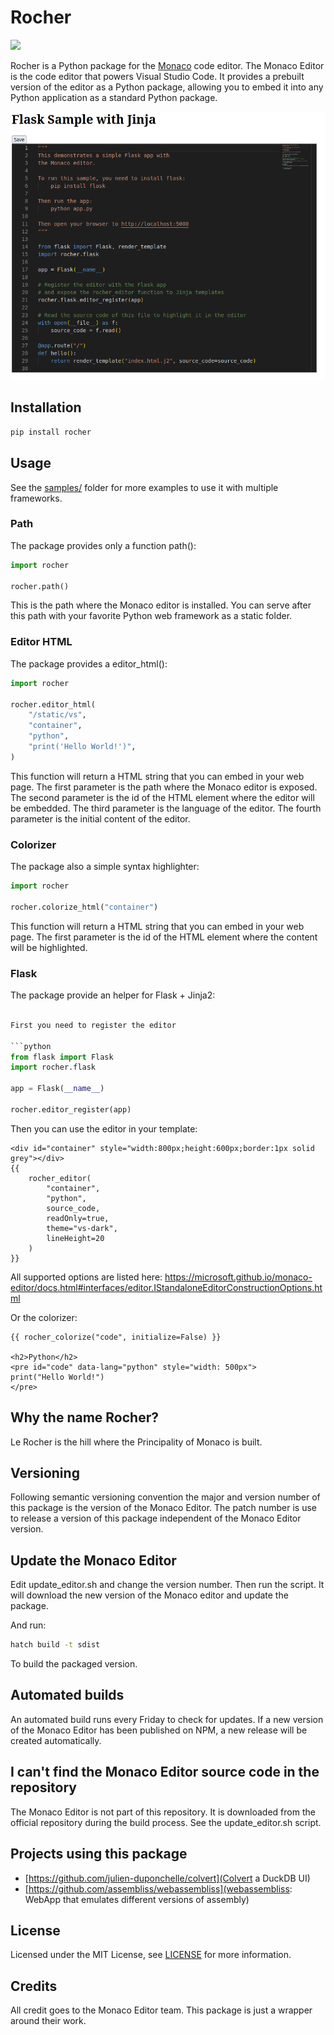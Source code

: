 # Rocher

<a href="https://pypi.python.org/pypi/rocher"><img src="http://img.shields.io/pypi/dm/rocher.svg"></a>

Rocher is a Python package for the [Monaco](https://github.com/microsoft/monaco-editor) code editor. The Monaco Editor is the code editor that powers Visual Studio Code. It provides a prebuilt version of the editor as a Python package, allowing you to embed it into any Python application as a standard Python package.

![Screenshot](screenshot.png)

## Installation

```bash
pip install rocher
```

## Usage

See the [samples/](Samples) folder for more examples to use it with multiple frameworks.

### Path

The package provides only a function path():
    
```python   
import rocher

rocher.path()
```

This is the path where the Monaco editor is installed. You can serve after this path with your favorite Python web framework as a static folder.

### Editor HTML

The package provides a editor_html():

```python
import rocher

rocher.editor_html(
    "/static/vs",
    "container",
    "python",
    "print('Hello World!')",
)
```

This function will return a HTML string that you can embed in your web page. The first parameter is the path where the Monaco editor is exposed. The second parameter is the id of the HTML element where the editor will be embedded. The third parameter is the language of the editor. The fourth parameter is the initial content of the editor.

### Colorizer

The package also a simple syntax highlighter:

```python
import rocher

rocher.colorize_html("container")
```

This function will return a HTML string that you can embed in your web page. The first parameter is the id of the HTML element where the content will be highlighted.


### Flask

The package provide an helper for Flask + Jinja2:

```python

First you need to register the editor

```python
from flask import Flask
import rocher.flask

app = Flask(__name__)

rocher.editor_register(app)
```
    
Then you can use the editor in your template:
    
```django
<div id="container" style="width:800px;height:600px;border:1px solid grey"></div>
{{
    rocher_editor(
        "container",
        "python",
        source_code,
        readOnly=true,
        theme="vs-dark",
        lineHeight=20
    )
}}
```

All supported options are listed here: https://microsoft.github.io/monaco-editor/docs.html#interfaces/editor.IStandaloneEditorConstructionOptions.html


Or the colorizer:

```django
{{ rocher_colorize("code", initialize=False) }}

<h2>Python</h2>
<pre id="code" data-lang="python" style="width: 500px">
print("Hello World!")
</pre>
```

## Why the name Rocher?

Le Rocher is the hill where the Principality of Monaco is built. 

## Versioning

Following semantic versioning convention the major and version number of this package is the version of the Monaco Editor. The patch number is use to release a version of this package independent of the Monaco Editor version.

## Update the Monaco Editor

Edit update_editor.sh and change the version number. Then run the script. It will download the new version of the Monaco editor and update the package.

And run:    
```bash
hatch build -t sdist 
```
To build the packaged version.

## Automated builds

An automated build runs every Friday to check for updates. If a new version of the Monaco Editor has been published on NPM, a new release will be created automatically.

## I can't find the Monaco Editor source code in the repository

The Monaco Editor is not part of this repository. It is downloaded from the official repository during the build process. See the update_editor.sh script.

## Projects using this package

- [https://github.com/julien-duponchelle/colvert](Colvert a DuckDB UI)
- [https://github.com/assembliss/webassembliss](webassembliss: WebApp that emulates different versions of assembly)

## License

Licensed under the MIT License, see [LICENSE](LICENSE) for more information.

## Credits

All credit goes to the Monaco Editor team. This package is just a wrapper around their work.
